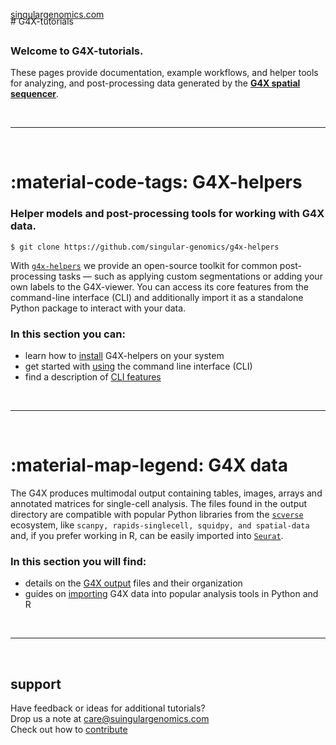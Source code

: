 <br>
# <span class="index-header">G4X-tutorials</span>
<span style="margin-top:-1.75rem; display:block;"><a href="https://www.singulargenomics.com/">singulargenomics.com</a></span>
<br>


### Welcome to G4X-tutorials.  

These pages provide documentation, example workflows, and helper tools for analyzing, and post-processing data generated by the [**G4X spatial sequencer**](https://www.singulargenomics.com/g4x).

<br>

---
<br>
<!-- end section -->

<!-- begin section -->
# :material-code-tags: G4X-helpers
### Helper models and post-processing tools for working with G4X data.  

`$ git clone https://github.com/singular-genomics/g4x-helpers`

With [`g4x-helpers`](https://github.com/Singular-Genomics/G4X-helpers) we provide an open-source toolkit for common post-processing tasks — such as applying custom segmentations or adding your own labels to the G4X-viewer. You can access its core features from the command-line interface (CLI) and additionally import it as a standalone Python package to interact with your data.

### In this section you can:

+ learn how to [install](./g4x_helpers/installation.md) G4X-helpers on your system
+ get started with [using](./g4x_helpers/usage.md) the command line interface (CLI)
+ find a description of [CLI features](./g4x_helpers/usage.md) 

<br>

---
<br>
<!-- end section -->

<!-- begin section -->
# :material-map-legend: G4X data

The G4X produces multimodal output containing tables, images, arrays and annotated matrices for single-cell analysis.
The files found in the output directory are compatible with popular Python libraries from the [`scverse`](https://github.com/scverse) ecosystem, like `scanpy, rapids-singlecell, squidpy, and spatial-data` and, if you prefer working in R, can be easily imported into [`Seurat`](https://satijalab.org/seurat/).

### In this section you will find:

+ details on the [G4X output](./g4x_data/g4x_output.md) files and their organization
+ guides on [importing](./g4x_data/data_import.md) G4X data into popular analysis tools in Python and R 

<br>

---
<br>
<!-- end section -->

<!-- begin section -->
<!-- # :material-chat-outline:  -->
## support

Have feedback or ideas for additional tutorials?  
Drop us a note at [care@suingulargenomics.com](mailto:care@suingulargenomics.com)  
Check out how to [contribute](./contributing/index.md) 
